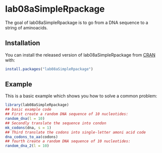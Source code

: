 
# lab08aSimpleRpackage

<!-- badges: start -->
<!-- badges: end -->

The goal of lab08aSimpleRpackage is to go from a DNA sequence to a string of aminoacids. 

## Installation

You can install the released version of lab08aSimpleRpackage from [CRAN](https://CRAN.R-project.org) with:

``` r
install.packages("lab08aSimpleRpackage")
```

## Example

This is a basic example which shows you how to solve a common problem:

``` r
library(lab08aSimpleRpackage)
## basic example code
## First create a random DNA sequence of 10 nucleotides: 
random_dna(l = 10)
## Secondly translate the sequence into condon
mk_codons(dna, s = 1)
## Third translate the codons into single-letter amoni acid code
dna_codons_to_aa(codons)
## fourth create a random DNA sequence of 10 nucleotides:
random_dna_2(l = 10)


```

